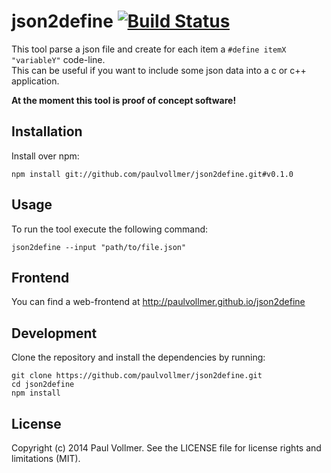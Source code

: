 # json2define [![Build Status](https://travis-ci.org/paulvollmer/json2define.svg?branch=master)](https://travis-ci.org/paulvollmer/json2define)

This tool parse a json file and create for each item a `#define itemX "variableY"` code-line.  
This can be useful if you want to include some json data into a c or c++ application.

**At the moment this tool is proof of concept software!**


## Installation

Install over npm:

    npm install git://github.com/paulvollmer/json2define.git#v0.1.0


## Usage

To run the tool execute the following command:

    json2define --input "path/to/file.json"


## Frontend

You can find a web-frontend at http://paulvollmer.github.io/json2define


## Development

Clone the repository and install the dependencies by running:

    git clone https://github.com/paulvollmer/json2define.git
    cd json2define
    npm install


## License

Copyright (c) 2014 Paul Vollmer. See the LICENSE file for license rights and limitations (MIT).
